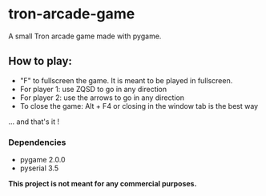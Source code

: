 # tron-arcade-game
A small Tron arcade game made with pygame.

## How to play:
- "F" to fullscreen the game. It is meant to be played in fullscreen.
- For player 1: use ZQSD to go in any direction
- For player 2: use the arrows to go in any direction
- To close the game: Alt + F4 or closing in the window tab is the best way

... and that's it !

### Dependencies
- pygame 2.0.0
- pyserial 3.5

**This project is not meant for any commercial purposes.**

